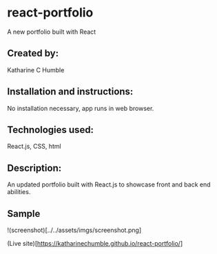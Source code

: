 # react-portfolio

A new portfolio built with React

## Created by:
Katharine C Humble

## Installation and instructions:
No installation necessary, app runs in web browser.

## Technologies used: 
React.js, CSS, html

## Description:
An updated portfolio built with React.js to showcase front and back end abilities.

## Sample
!(screenshot)[../../assets/imgs/screenshot.png]

(Live site)[https://katharinechumble.github.io/react-portfolio/]
